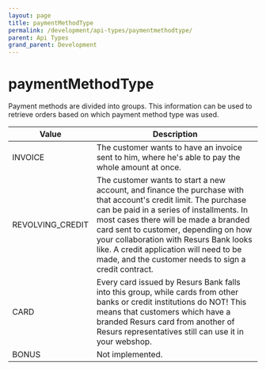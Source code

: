 ```yaml
---
layout: page
title: paymentMethodType
permalink: /development/api-types/paymentmethodtype/
parent: Api Types
grand_parent: Development
---
```




# paymentMethodType 
Payment methods are divided into groups. This information can be used to
retrieve orders based on which payment method type was used.

| Value            | Description                                                                                                                                                                                                                                                                                                                                                                                 |
|------------------|---------------------------------------------------------------------------------------------------------------------------------------------------------------------------------------------------------------------------------------------------------------------------------------------------------------------------------------------------------------------------------------------|
| INVOICE          | The customer wants to have an invoice sent to him, where he's able to pay the whole amount at once.                                                                                                                                                                                                                                                                                         |
| REVOLVING_CREDIT | The customer wants to start a new account, and finance the purchase with that account's credit limit. The purchase can be paid in a series of installments. In most cases there will be made a branded card sent to customer, depending on how your collaboration with Resurs Bank looks like. A credit application will need to be made, and the customer needs to sign a credit contract. |
| CARD             | Every card issued by Resurs Bank falls into this group, while cards from other banks or credit institutions do NOT! This means that customers which have a branded Resurs card from another of Resurs representatives still can use it in your webshop.                                                                                                                                     |
| BONUS            | Not implemented.                                                                                                                                                                                                                                                                                                                                                                            |

